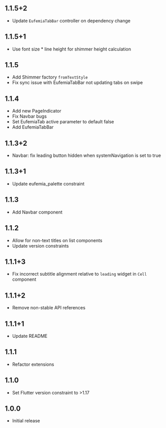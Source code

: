 ## 1.1.5+2

- Update `EufemiaTabBar` controller on dependency change

## 1.1.5+1

- Use font size \* line height for shimmer height calculation

## 1.1.5

- Add Shimmer factory `fromTextStyle`
- Fix sync issue with EufemiaTabBar not updating tabs on swipe

## 1.1.4

- Add new PageIndicator
- Fix Navbar bugs
- Set EufemiaTab active parameter to default false
- Add EufemiaTabBar

## 1.1.3+2

- Navbar: fix leading button hidden when systemNavigation is set to true

## 1.1.3+1

- Update eufemia_palette constraint

## 1.1.3

- Add Navbar component

## 1.1.2

- Allow for non-text titles on list components
- Update version constraints

## 1.1.1+3

- Fix incorrect subtitle alignment relative to `leading` widget in `Cell` component

## 1.1.1+2

- Remove non-stable API references

## 1.1.1+1

- Update README

## 1.1.1

- Refactor extensions

## 1.1.0

- Set Flutter version constraint to >1.17

## 1.0.0

- Initial release
